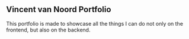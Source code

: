 ## Vincent van Noord Portfolio

This portfolio is made to showcase all the things I can do not only on the frontend, but also on the backend.